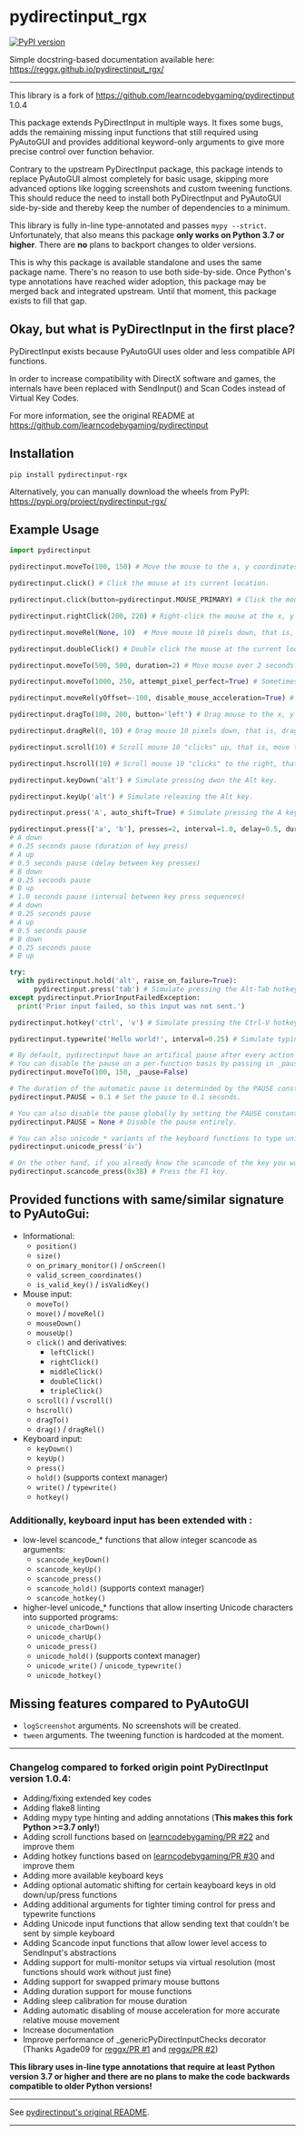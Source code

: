 # pydirectinput_rgx

[![PyPI version](https://badge.fury.io/py/pydirectinput-rgx.svg)](https://badge.fury.io/py/pydirectinput-rgx)

Simple docstring-based documentation available here: https://reggx.github.io/pydirectinput_rgx/

---

This library is a fork of https://github.com/learncodebygaming/pydirectinput 1.0.4

This package extends PyDirectInput in multiple ways. It fixes some bugs, adds the remaining missing input functions that still required using PyAutoGUI and provides additional keyword-only arguments to give more precise control over function behavior.

Contrary to the upstream PyDirectInput package, this package intends to replace PyAutoGUI almost completely for basic usage, skipping more advanced options like logging screenshots and custom tweening functions. This should reduce the need to install both PyDirectInput and PyAutoGUI side-by-side and thereby keep the number of dependencies to a minimum.

This library is fully in-line type-annotated and passes `mypy --strict`. Unfortunately, that also means this package **only works on Python 3.7 or higher**. There are **no** plans to backport changes to older versions.

This is why this package is available standalone and uses the same package name. There's no reason to use both side-by-side. Once Python's type annotations have reached wider adoption, this package may be merged back and integrated upstream. Until that moment, this package exists to fill that gap.

## Okay, but what is PyDirectInput in the first place?

PyDirectInput exists because PyAutoGUI uses older and less compatible API functions.

In order to increase compatibility with DirectX software and games, the internals have been replaced with SendInput() and Scan Codes instead of Virtual Key Codes.

For more information, see the original README at https://github.com/learncodebygaming/pydirectinput


## Installation

`pip install pydirectinput-rgx`

Alternatively, you can manually download the wheels from PyPI:
https://pypi.org/project/pydirectinput-rgx/

## Example Usage

```python
import pydirectinput

pydirectinput.moveTo(100, 150) # Move the mouse to the x, y coordinates 100, 150.

pydirectinput.click() # Click the mouse at its current location.

pydirectinput.click(button=pydirectinput.MOUSE_PRIMARY) # Click the mouse at its current location using the primary mouse button (will detect swapped mouse buttons and press accordingly).

pydirectinput.rightClick(200, 220) # Right-click the mouse at the x, y coordinates 200, 220.

pydirectinput.moveRel(None, 10)  # Move mouse 10 pixels down, that is, move the mouse relative to its current position.

pydirectinput.doubleClick() # Double click the mouse at the current location.

pydirectinput.moveTo(500, 500, duration=2) # Move mouse over 2 seconds.

pydirectinput.moveTo(1000, 250, attempt_pixel_perfect=True) # Sometimes Windows will not move the mouse to the exact pixel you specify. If you set attempt_pixel_perfect to True, PyDirectInput will attempt to move the mouse to the exact pixel you specify.

pydirectinput.moveRel(yOffset=-100, disable_mouse_acceleration=True) # Move mouse 100 pixels up, disable mouse acceleration for this move. Mouse acceleration is messing with your mouse movements, so the library can disable it for you and restore your own settings after the movement is finished.

pydirectinput.dragTo(100, 200, button='left') # Drag mouse to the x, y coordinates 100, 200 while holding down the left mouse button.

pydirectinput.dragRel(0, 10) # Drag mouse 10 pixels down, that is, drag mouse relative to its current position.

pydirectinput.scroll(10) # Scroll mouse 10 "clicks" up, that is, move the mouse wheel up.

pydirectinput.hscroll(10) # Scroll mouse 10 "clicks" to the right, that is, move the mouse wheel to the right. Support for this scolling method is very limited in most applications.

pydirectinput.keyDown('alt') # Simulate pressing dwon the Alt key.

pydirectinput.keyUp('alt') # Simulate releasing the Alt key.

pydirectinput.press('A', auto_shift=True) # Simulate pressing the A key, automatically holding down the Shift key if needed.

pydirectinput.press(['a', 'b'], presses=2, interval=1.0, delay=0.5, duration=0.25) # Simulate pressing the A and B keys twice in succesion, with pauses in between:
# A down
# 0.25 seconds pause (duration of key press)
# A up
# 0.5 seconds pause (delay between key presses)
# B down
# 0.25 seconds pause
# B up
# 1.0 seconds pause (interval between key press sequences)
# A down
# 0.25 seconds pause
# A up
# 0.5 seconds pause
# B down
# 0.25 seconds pause
# B up

try:
  with pydirectinput.hold('alt', raise_on_failure=True):
      pydirectinput.press('tab') # Simulate pressing the Alt-Tab hotkey combination.
except pydirectinput.PriorInputFailedException:
  print('Prior input failed, so this input was not sent.')

pydirectinput.hotkey('ctrl', 'v') # Simulate pressing the Ctrl-V hotkey combination.

pydirectinput.typewrite('Hello world!', interval=0.25) # Simulate typing the string 'Hello world!' with a 0.25 second pause in between each key press.

# By default, pydirectinput have an artifical pause after every action to make input look less robotic.
# You can disable the pause on a per-function basis by passing in _pause=False, e.g
pydirectinput.moveTo(100, 150, _pause=False)

# The duration of the automatic pause is determinded by the PAUSE constant, which is 0.01 seconds by default, but can be adjusted to other values if desired.
pydirectinput.PAUSE = 0.1 # Set the pause to 0.1 seconds.

# You can also disable the pause globally by setting the PAUSE constant to None.
pydirectinput.PAUSE = None # Disable the pause entirely.

# You can also unicode_* variants of the keyboard functions to type unicode characters. Support may be limited in some applications.
pydirectinput.unicode_press('👍')

# On the other hand, if you already know the scancode of the key you want to press, you can use the scancode_* variants of the keyboard functions.
pydirectinput.scancode_press(0x3B) # Press the F1 key.
```

## Provided functions with same/similar signature to PyAutoGui:

* Informational:
  - `position()`
  - `size()`
  - `on_primary_monitor()` / `onScreen()`
  - `valid_screen_coordinates()`
  - `is_valid_key()` / `isValidKey()`
* Mouse input:
  - `moveTo()`
  - `move()` / `moveRel()`
  - `mouseDown()`
  - `mouseUp()`
  - `click()` and derivatives:
    - `leftClick()`
    - `rightClick()`
    - `middleClick()`
    - `doubleClick()`
    - `tripleClick()`
  - `scroll()` / `vscroll()`
  - `hscroll()`
  - `dragTo()`
  - `drag()` / `dragRel()`
* Keyboard input:
  - `keyDown()`
  - `keyUp()`
  - `press()`
  - `hold()` (supports context manager)
  - `write()` / `typewrite()`
  - `hotkey()`


### Additionally, keyboard input has been extended with :
* low-level scancode_* functions that allow integer scancode as arguments:
  - `scancode_keyDown()`
  - `scancode_keyUp()`
  - `scancode_press()`
  - `scancode_hold()` (supports context manager)
  - `scancode_hotkey()`
* higher-level unicode_* functions that allow inserting Unicode characters into supported programs:
  - `unicode_charDown()`
  - `unicode_charUp()`
  - `unicode_press()`
  - `unicode_hold()` (supports context manager)
  - `unicode_write()` / `unicode_typewrite()`
  - `unicode_hotkey()`


## Missing features compared to PyAutoGUI

- `logScreenshot` arguments. No screenshots will be created.
- `tween` arguments. The tweening function is hardcoded at the moment.

___

### Changelog compared to forked origin point PyDirectInput version 1.0.4:

* Adding/fixing extended key codes
* Adding flake8 linting
* Adding mypy type hinting and adding annotations (**This makes this fork Python >=3.7 only!**)
* Adding scroll functions based on [learncodebygaming/PR #22](https://github.com/learncodebygaming/pydirectinput/pull/22) and improve them
* Adding hotkey functions based on [learncodebygaming/PR #30](https://github.com/learncodebygaming/pydirectinput/pull/30) and improve them
* Adding more available keyboard keys
* Adding optional automatic shifting for certain keayboard keys in old down/up/press functions
* Adding additional arguments for tighter timing control for press and typewrite functions
* Adding Unicode input functions that allow sending text that couldn't be sent by simple keyboard
* Adding Scancode input functions that allow lower level access to SendInput's abstractions
* Adding support for multi-monitor setups via virtual resolution (most functions should work without just fine)
* Adding support for swapped primary mouse buttons
* Adding duration support for mouse functions
* Adding sleep calibration for mouse duration
* Adding automatic disabling of mouse acceleration for more accurate relative mouse movement
* Increase documentation
* Improve performance of _genericPyDirectInputChecks decorator (Thanks Agade09 for [reggx/PR #1](https://github.com/ReggX/pydirectinput_rgx/pull/1) and [reggx/PR #2](https://github.com/ReggX/pydirectinput_rgx/pull/2))

**This library uses in-line type annotations that require at least Python version 3.7 or higher and there are no plans to make the code backwards compatible to older Python versions!**


___
See [pydirectinput's original README](OLD_README.md).
___
